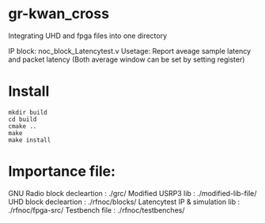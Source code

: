 # gr-kwan_cross
Integrating UHD and fpga files into one directory

IP block: noc_block_Latencytest.v
Usetage: Report aveage sample latency and packet latency (Both average window can be set by setting register)

# Install

```
mkdir build
cd build
cmake ..
make 
make install
```

# Importance file:
GNU Radio block decleartion                 : ./grc/ 
Modified USRP3 lib                          : ./modified-lib-file/ 
UHD block decleartion                       : ./rfnoc/blocks/ 
Latencytest IP & simulation lib             : ./rfnoc/fpga-src/
Testbench file                              : ./rfnoc/testbenches/